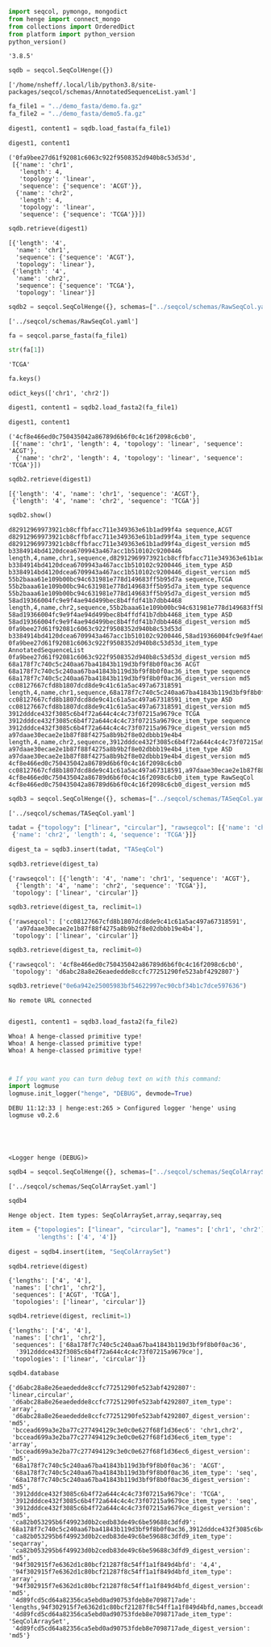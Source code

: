 ```python
import seqcol, pymongo, mongodict
from henge import connect_mongo
from collections import OrderedDict
from platform import python_version 
python_version()
```




    '3.8.5'




```python
sqdb = seqcol.SeqColHenge({})
```

    ['/home/nsheff/.local/lib/python3.8/site-packages/seqcol/schemas/AnnotatedSequenceList.yaml']



```python
fa_file1 = "../demo_fasta/demo.fa.gz"
fa_file2 = "../demo_fasta/demo5.fa.gz"
```


```python
digest1, content1 = sqdb.load_fasta(fa_file1)
```


```python
digest1, content1
```




    ('0fa9bee27d61f92081c6063c922f9508352d940b8c53d53d',
     [{'name': 'chr1',
       'length': 4,
       'topology': 'linear',
       'sequence': {'sequence': 'ACGT'}},
      {'name': 'chr2',
       'length': 4,
       'topology': 'linear',
       'sequence': {'sequence': 'TCGA'}}])




```python
sqdb.retrieve(digest1)
```




    [{'length': '4',
      'name': 'chr1',
      'sequence': {'sequence': 'ACGT'},
      'topology': 'linear'},
     {'length': '4',
      'name': 'chr2',
      'sequence': {'sequence': 'TCGA'},
      'topology': 'linear'}]




```python
sqdb2 = seqcol.SeqColHenge({}, schemas=["../seqcol/schemas/RawSeqCol.yaml"])
```

    ['../seqcol/schemas/RawSeqCol.yaml']



```python
fa = seqcol.parse_fasta(fa_file1)
```


```python
str(fa[1])
```




    'TCGA'




```python
fa.keys()
```




    odict_keys(['chr1', 'chr2'])




```python
digest1, content1 = sqdb2.load_fasta2(fa_file1)
```


```python
digest1, content1
```




    ('4cf8e466ed0c750435042a86789d6b6f0c4c16f2098c6cb0',
     [{'name': 'chr1', 'length': 4, 'topology': 'linear', 'sequence': 'ACGT'},
      {'name': 'chr2', 'length': 4, 'topology': 'linear', 'sequence': 'TCGA'}])




```python
sqdb2.retrieve(digest1)
```




    [{'length': '4', 'name': 'chr1', 'sequence': 'ACGT'},
     {'length': '4', 'name': 'chr2', 'sequence': 'TCGA'}]




```python
sqdb2.show()
```

    d82912969973921cb8cffbfacc711e349363e61b1ad99f4a sequence,ACGT
    d82912969973921cb8cffbfacc711e349363e61b1ad99f4a_item_type sequence
    d82912969973921cb8cffbfacc711e349363e61b1ad99f4a_digest_version md5
    b3384914bd4120dcea6709943a467acc1b510102c9200446 length,4,name,chr1,sequence,d82912969973921cb8cffbfacc711e349363e61b1ad99f4a,topology,linear
    b3384914bd4120dcea6709943a467acc1b510102c9200446_item_type ASD
    b3384914bd4120dcea6709943a467acc1b510102c9200446_digest_version md5
    55b2baaa61e109b00bc94c631981e778d149683ff5b95d7a sequence,TCGA
    55b2baaa61e109b00bc94c631981e778d149683ff5b95d7a_item_type sequence
    55b2baaa61e109b00bc94c631981e778d149683ff5b95d7a_digest_version md5
    58ad19366004fc9e9f4ae94d499bec8b4ffdf41b7dbb4468 length,4,name,chr2,sequence,55b2baaa61e109b00bc94c631981e778d149683ff5b95d7a,topology,linear
    58ad19366004fc9e9f4ae94d499bec8b4ffdf41b7dbb4468_item_type ASD
    58ad19366004fc9e9f4ae94d499bec8b4ffdf41b7dbb4468_digest_version md5
    0fa9bee27d61f92081c6063c922f9508352d940b8c53d53d b3384914bd4120dcea6709943a467acc1b510102c9200446,58ad19366004fc9e9f4ae94d499bec8b4ffdf41b7dbb4468
    0fa9bee27d61f92081c6063c922f9508352d940b8c53d53d_item_type AnnotatedSequenceList
    0fa9bee27d61f92081c6063c922f9508352d940b8c53d53d_digest_version md5
    68a178f7c740c5c240aa67ba41843b119d3bf9f8b0f0ac36 ACGT
    68a178f7c740c5c240aa67ba41843b119d3bf9f8b0f0ac36_item_type sequence
    68a178f7c740c5c240aa67ba41843b119d3bf9f8b0f0ac36_digest_version md5
    cc08127667cfd8b1807dcd8de9c41c61a5ac497a67318591 length,4,name,chr1,sequence,68a178f7c740c5c240aa67ba41843b119d3bf9f8b0f0ac36
    cc08127667cfd8b1807dcd8de9c41c61a5ac497a67318591_item_type ASD
    cc08127667cfd8b1807dcd8de9c41c61a5ac497a67318591_digest_version md5
    3912dddce432f3085c6b4f72a644c4c4c73f07215a9679ce TCGA
    3912dddce432f3085c6b4f72a644c4c4c73f07215a9679ce_item_type sequence
    3912dddce432f3085c6b4f72a644c4c4c73f07215a9679ce_digest_version md5
    a97daae30ecae2e1b87f88f4275a8b9b2f8e02dbbb19e4b4 length,4,name,chr2,sequence,3912dddce432f3085c6b4f72a644c4c4c73f07215a9679ce
    a97daae30ecae2e1b87f88f4275a8b9b2f8e02dbbb19e4b4_item_type ASD
    a97daae30ecae2e1b87f88f4275a8b9b2f8e02dbbb19e4b4_digest_version md5
    4cf8e466ed0c750435042a86789d6b6f0c4c16f2098c6cb0 cc08127667cfd8b1807dcd8de9c41c61a5ac497a67318591,a97daae30ecae2e1b87f88f4275a8b9b2f8e02dbbb19e4b4
    4cf8e466ed0c750435042a86789d6b6f0c4c16f2098c6cb0_item_type RawSeqCol
    4cf8e466ed0c750435042a86789d6b6f0c4c16f2098c6cb0_digest_version md5



```python
sqdb3 = seqcol.SeqColHenge({}, schemas=["../seqcol/schemas/TASeqCol.yaml"])
```

    ['../seqcol/schemas/TASeqCol.yaml']



```python
tadat = {"topology": ["linear", "circular"], "rawseqcol": [{'name': 'chr1', 'length': 4, 'sequence': 'ACGT'},
 {'name': 'chr2', 'length': 4, 'sequence': 'TCGA'}]}
```


```python
digest_ta = sqdb3.insert(tadat, "TASeqCol")
```


```python
sqdb3.retrieve(digest_ta)
```




    {'rawseqcol': [{'length': '4', 'name': 'chr1', 'sequence': 'ACGT'},
      {'length': '4', 'name': 'chr2', 'sequence': 'TCGA'}],
     'topology': ['linear', 'circular']}




```python
sqdb3.retrieve(digest_ta, reclimit=1)
```




    {'rawseqcol': ['cc08127667cfd8b1807dcd8de9c41c61a5ac497a67318591',
      'a97daae30ecae2e1b87f88f4275a8b9b2f8e02dbbb19e4b4'],
     'topology': ['linear', 'circular']}




```python
sqdb3.retrieve(digest_ta, reclimit=0)
```




    {'rawseqcol': '4cf8e466ed0c750435042a86789d6b6f0c4c16f2098c6cb0',
     'topology': 'd6abc28a8e26eaededde8ccfc77251290fe523abf4292807'}




```python
sqdb3.retrieve("0e6a942e25005983bf54622997ec90cbf34b1c7dce597636")
```

    No remote URL connected



```python

digest1, content1 = sqdb3.load_fasta2(fa_file2)
```

    Whoa! A henge-classed primitive type!
    Whoa! A henge-classed primitive type!
    Whoa! A henge-classed primitive type!



```python

```


```python

```


```python
# If you want you can turn debug text on with this command:
import logmuse
logmuse.init_logger("henge", "DEBUG", devmode=True)
```

    DEBU 11:12:33 | henge:est:265 > Configured logger 'henge' using logmuse v0.2.6 





    <Logger henge (DEBUG)>




```python
sqdb4 = seqcol.SeqColHenge({}, schemas=["../seqcol/schemas/SeqColArraySet.yaml"])
```

    ['../seqcol/schemas/SeqColArraySet.yaml']



```python
sqdb4
```




    Henge object. Item types: SeqColArraySet,array,seqarray,seq




```python
item = {"topologies": ["linear", "circular"], "names": ['chr1', 'chr2'], 'sequences': ['ACGT', 'TCGA'], 
        'lengths': ['4', '4']}
```


```python
digest = sqdb4.insert(item, "SeqColArraySet")
```


```python
sqdb4.retrieve(digest)
```




    {'lengths': ['4', '4'],
     'names': ['chr1', 'chr2'],
     'sequences': ['ACGT', 'TCGA'],
     'topologies': ['linear', 'circular']}




```python
sqdb4.retrieve(digest, reclimit=1)
```




    {'lengths': ['4', '4'],
     'names': ['chr1', 'chr2'],
     'sequences': ['68a178f7c740c5c240aa67ba41843b119d3bf9f8b0f0ac36',
      '3912dddce432f3085c6b4f72a644c4c4c73f07215a9679ce'],
     'topologies': ['linear', 'circular']}




```python
sqdb4.database
```




    {'d6abc28a8e26eaededde8ccfc77251290fe523abf4292807': 'linear,circular',
     'd6abc28a8e26eaededde8ccfc77251290fe523abf4292807_item_type': 'array',
     'd6abc28a8e26eaededde8ccfc77251290fe523abf4292807_digest_version': 'md5',
     'bccead699a3e2ba77c277494129c3e0c0e627f68f1d36ec6': 'chr1,chr2',
     'bccead699a3e2ba77c277494129c3e0c0e627f68f1d36ec6_item_type': 'array',
     'bccead699a3e2ba77c277494129c3e0c0e627f68f1d36ec6_digest_version': 'md5',
     '68a178f7c740c5c240aa67ba41843b119d3bf9f8b0f0ac36': 'ACGT',
     '68a178f7c740c5c240aa67ba41843b119d3bf9f8b0f0ac36_item_type': 'seq',
     '68a178f7c740c5c240aa67ba41843b119d3bf9f8b0f0ac36_digest_version': 'md5',
     '3912dddce432f3085c6b4f72a644c4c4c73f07215a9679ce': 'TCGA',
     '3912dddce432f3085c6b4f72a644c4c4c73f07215a9679ce_item_type': 'seq',
     '3912dddce432f3085c6b4f72a644c4c4c73f07215a9679ce_digest_version': 'md5',
     'ca82b053295b6f49923d0b2cedb83de49c6be59688c3dfd9': '68a178f7c740c5c240aa67ba41843b119d3bf9f8b0f0ac36,3912dddce432f3085c6b4f72a644c4c4c73f07215a9679ce',
     'ca82b053295b6f49923d0b2cedb83de49c6be59688c3dfd9_item_type': 'seqarray',
     'ca82b053295b6f49923d0b2cedb83de49c6be59688c3dfd9_digest_version': 'md5',
     '94f302915f7e6362d1c80bcf21287f8c54ff1a1f849d4bfd': '4,4',
     '94f302915f7e6362d1c80bcf21287f8c54ff1a1f849d4bfd_item_type': 'array',
     '94f302915f7e6362d1c80bcf21287f8c54ff1a1f849d4bfd_digest_version': 'md5',
     '4d89fcd5cd64a82356ca5ebd0ad90753fdeb8e7098717ade': 'lengths,94f302915f7e6362d1c80bcf21287f8c54ff1a1f849d4bfd,names,bccead699a3e2ba77c277494129c3e0c0e627f68f1d36ec6,sequences,ca82b053295b6f49923d0b2cedb83de49c6be59688c3dfd9,topologies,d6abc28a8e26eaededde8ccfc77251290fe523abf4292807',
     '4d89fcd5cd64a82356ca5ebd0ad90753fdeb8e7098717ade_item_type': 'SeqColArraySet',
     '4d89fcd5cd64a82356ca5ebd0ad90753fdeb8e7098717ade_digest_version': 'md5'}




```python

```
